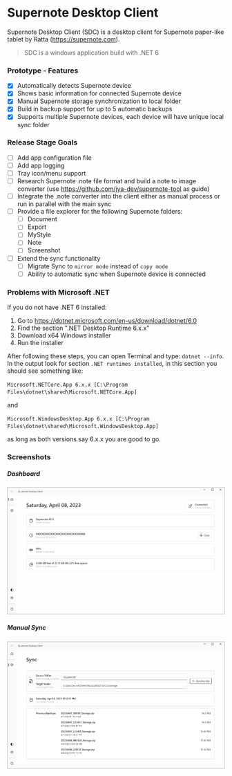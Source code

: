 # Supernote Desktop Client
Supernote Desktop Client (SDC) is a desktop client for Supernote paper-like tablet by Ratta (https://supernote.com).

> SDC is a windows application build with .NET 6

### Prototype - Features
- [X] Automatically detects Supernote device
- [X] Shows basic information for connected Supernote device
- [X] Manual Supernote storage synchronization to local folder
- [X] Build in backup support for up to 5 automatic backups
- [X] Supports multiple Supernote devices, each device will have unique local sync folder

### Release Stage Goals
- [ ] Add app configuration file
- [ ] Add app logging
- [ ] Tray icon/menu support
- [ ] Research Supernote .note file format and build a note to image converter (use https://github.com/jya-dev/supernote-tool as guide)
- [ ] Integrate the .note converter into the client either as manual process or run in parallel with the main sync
- [ ] Provide a file explorer for the following Supernote folders:
  - [ ] Document
  - [ ] Export 
  - [ ] MyStyle
  - [ ] Note
  - [ ] Screenshot
- [ ] Extend the sync functionality
  - [ ] Migrate Sync to `mirror mode` instead of `copy mode`
  - [ ] Ability to automatic sync when Supernote device is connected

### Problems with Microsoft .NET

If you do not have .NET 6 installed:
1. Go to https://dotnet.microsoft.com/en-us/download/dotnet/6.0
2. Find the section ".NET Desktop Runtime 6.x.x"
3. Download x64 Windows installer
4. Run the installer

After following these steps, you can open Terminal and type: `dotnet --info`. In the output look for section `.NET runtimes installed`, in this section you should see something like:

`Microsoft.NETCore.App 6.x.x [C:\Program Files\dotnet\shared\Microsoft.NETCore.App]`

and

`Microsoft.WindowsDesktop.App 6.x.x [C:\Program Files\dotnet\shared\Microsoft.WindowsDesktop.App]`  

as long as both versions say 6.x.x you are good to go.
  
### Screenshots
##### Dashboard
<img src="_Screenshots\sdc_dashboard.png" alt="dashboard" width="900"/>

##### Manual Sync
<img src="_Screenshots\sdc_sync.png" alt="dashboard" width="900"/>